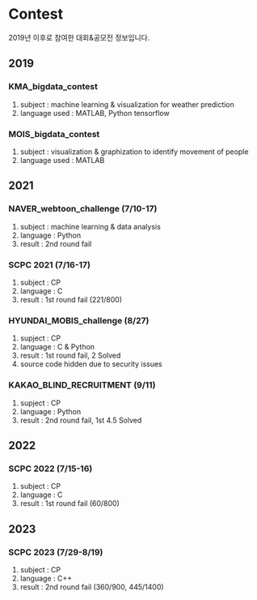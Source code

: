 # Contest

2019년 이후로 참여한 대회&공모전 정보입니다.

## 2019
### KMA_bigdata_contest
 1) subject : machine learning & visualization for weather prediction
 2) language used : MATLAB, Python tensorflow
### MOIS_bigdata_contest
 1) subject : visualization & graphization to identify movement of people
 2) language used : MATLAB

## 2021
### NAVER_webtoon_challenge (7/10-17)
 1) subject : machine learning & data analysis
 2) language : Python
 3) result : 2nd round fail
### SCPC 2021 (7/16-17)
 1) subject : CP
 2) language : C
 3) result : 1st round fail (221/800)
### HYUNDAI_MOBIS_challenge (8/27)
 1) supject : CP
 2) language : C & Python
 3) result : 1st round fail, 2 Solved
 4) source code hidden due to security issues
### KAKAO_BLIND_RECRUITMENT (9/11)
 1) supject : CP
 2) language : Python
 3) result : 2nd round fail, 1st 4.5 Solved

## 2022
### SCPC 2022 (7/15-16)
 1) subject : CP
 2) language : C
 3) result : 1st round fail (60/800)

## 2023
### SCPC 2023 (7/29-8/19)
 1) subject : CP
 2) language : C++
 3) result : 2nd round fail (360/900, 445/1400)